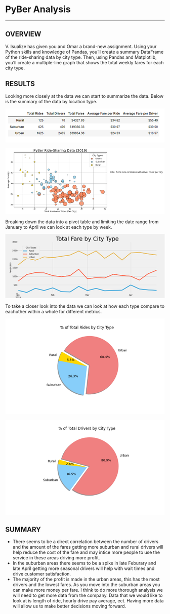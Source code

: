 # **PyBer Analysis**
-----------------------------------


**OVERVIEW**
-----------------------------------
V. Isualize has given you and Omar a brand-new assignment. Using your Python skills and knowledge of Pandas, you’ll create a summary DataFrame of the ride-sharing data by city type. Then, using Pandas and Matplotlib, you’ll create a multiple-line graph that shows the total weekly fares for each city type.


**RESULTS**
-----------------------------------
Looking more closely at the data we can start to summarize the data.  Below is the summary of the data by location type.  

![Pyber_summary_df.PNG](https://github.com/Bionicbabes/PyBer_Analysis/blob/main/analysis/Pyber_summary_df.PNG)

![Fig1.png](https://github.com/Bionicbabes/PyBer_Analysis/blob/main/analysis/Fig1.png)

Breaking down the data into a pivot table and limiting the date range from January to April we can look at each type by week.

![PyBer_sum_fares_per_week.png](https://github.com/Bionicbabes/PyBer_Analysis/blob/main/analysis/PyBer_sum_fares_per_week.png)

To take a closer look into the data we can look at how each type compare to eachother within a whole for different metrics.

![Fig6.png](https://github.com/Bionicbabes/PyBer_Analysis/blob/main/analysis/Fig6.png)

![Fig7.png](https://github.com/Bionicbabes/PyBer_Analysis/blob/main/analysis/Fig7.png)



**SUMMARY**
-----------------------------------
- There seems to be a direct correlation between the number of drivers and the amount of the fares getting more suburban and rural drivers will help reduce the cost of the fare and may intice more people to use the service in these areas driving more profit.
- In the suburban areas there seems to be a spike in late Feburary and late April getting more seasonal drivers will help with wait times and drive customer satisfaction.
- The majority of the profit is made in the urban areas, this has the most drivers and the lowest fares.  As you move into the suburban areas you can make more money per fare.  I think to do more thorough analysis we will need to get more data from the company.  Data that we would like to look at is length of ride, hourly drive pay average, ect.  Having more data will allow us to make better decisions moving forward. 
